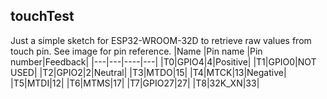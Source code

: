 ## touchTest
Just a simple sketch for ESP32-WROOM-32D to retrieve raw values from touch pin.
See image for pin reference.
|Name   |Pin name   |Pin number|Feedback|
|---|---|----|---|
|T0|GPIO4|4|Positive|
|T1|GPIO0|NOT USED|
|T2|GPIO2|2|Neutral|
|T3|MTDO|15|
|T4|MTCK|13|Negative|
|T5|MTDI|12|
|T6|MTMS|17|
|T7|GPIO27|27|
|T8|32K_XN|33|